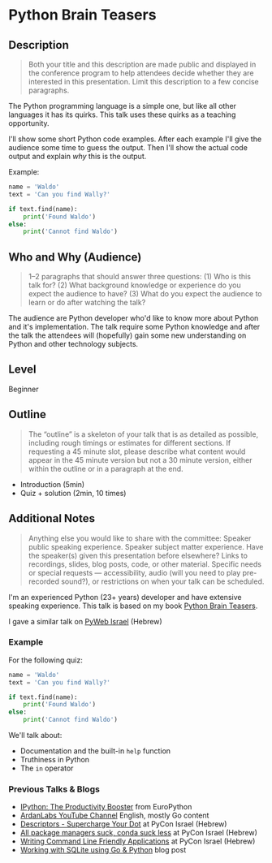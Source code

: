 # Python Brain Teasers

## Description

> Both your title and this description are made public and displayed in the
> conference program to help attendees decide whether they are interested in
> this presentation. Limit this description to a few concise paragraphs.

The Python programming language is a simple one, but like all other languages it has its quirks. This talk uses these quirks as a teaching opportunity.

I'll show some short Python code examples. After each example I'll give the audience some time to guess the output. Then I'll show the actual code output and explain *why* this is the output.

Example:

```python
name = 'Waldo'
text = 'Can you find Wally?'

if text.find(name):
    print('Found Waldo')
else:
    print('Cannot find Waldo')
```


## Who and Why (Audience)

> 1–2 paragraphs that should answer three questions: (1) Who is this talk for?
> (2) What background knowledge or experience do you expect the audience to
> have? (3) What do you expect the audience to learn or do after watching the
> talk?

The audience are Python developer who'd like to know more about Python and it's implementation.
The talk require some Python knowledge and after the talk the attendees will (hopefully) gain some new understanding on Python and other technology subjects.

## Level

Beginner


## Outline

> The “outline” is a skeleton of your talk that is as detailed as possible,
> including rough timings or estimates for different sections. If requesting a
> 45 minute slot, please describe what content would appear in the 45 minute
> version but not a 30 minute version, either within the outline or in a
> paragraph at the end.

- Introduction (5min)
- Quiz + solution (2min, 10 times) 


## Additional Notes

> Anything else you would like to share with the committee: Speaker public
> speaking experience. Speaker subject matter experience. Have the speaker(s)
> given this presentation before elsewhere? Links to recordings, slides, blog
> posts, code, or other material. Specific needs or special requests —
> accessibility, audio (will you need to play pre-recorded sound?), or
> restrictions on when your talk can be scheduled.

I'm an experienced Python (23+ years) developer and have extensive speaking experience.
This talk is based on my book [Python Brain Teasers](https://pragprog.com/titles/d-pybrain/python-brain-teasers/).

I gave a similar talk on [PyWeb Israel](https://www.youtube.com/watch?v=LC9UvJSpIDo) (Hebrew)

### Example

For the following quiz:

```python
name = 'Waldo'
text = 'Can you find Wally?'

if text.find(name):
    print('Found Waldo')
else:
    print('Cannot find Waldo')
```

We'll talk about:
- Documentation and the built-in `help` function
- Truthiness in Python
- The `in` operator

### Previous Talks & Blogs
- [IPython: The Productivity Booster](https://www.youtube.com/watch?v=Zmo2ZN1SJ_Q) from EuroPython
- [ArdanLabs YouTube Channel](https://www.youtube.com/channel/UCCgGRKeRM1b0LTDqqb4NqjA/videos) English, mostly Go content
- [Descriptors - Supercharge Your Dot](https://www.youtube.com/watch?v=J2jI-mSyG74&t=4s) at PyCon Israel (Hebrew)
- [All package managers suck, conda suck less](https://www.youtube.com/watch?v=ywsf3mmv6do) at PyCon Israel (Hebrew)
- [Writing Command Line Friendly Applications](https://www.youtube.com/watch?v=bbaypngQ7mE&t=1s) at PyCon Israel (Hebrew)
- [Working with SQLite using Go & Python](https://www.ardanlabs.com/blog/2020/11/working-with-sqlite-using-go-python.html) blog post
